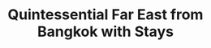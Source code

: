 ---
category: luxury
title: Quintessential Far East from Bangkok with Stays
class: quintessential-far-east-from-bangkok-with-stays
cruiseline: Oceania Cruises – Nautica
special-info: 3 nights in Bangkok & 2 nights stay in Beijing hotel stay
price: 4999
nights: 27
cruise-url: http://www.iglucruise.com/nautica/9th-february-2016_c99617-inside-cabin?referrersiteid=970
---